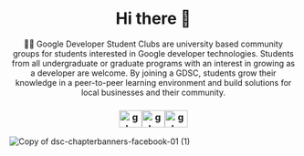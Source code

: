 <h1 align=center> Hi there 👋</h1>

<p align=center>🙋‍♀️ Google Developer Student Clubs are university based community groups for students interested in Google developer technologies. Students from all undergraduate or graduate programs with an interest in growing as a developer are welcome. By joining a GDSC, students grow their knowledge in a peer-to-peer learning environment and build solutions for local businesses and their community.
</p>

<h3 align="center"> 
<a href="https://www.linkedin.com/company/gdsc-kalindi/" target="blank"><img align="center" src="https://raw.githubusercontent.com/rahuldkjain/github-profile-readme-generator/master/src/images/icons/Social/linked-in-alt.svg" alt="gdsckalindi" height="30" width="40" /></a><a href="https://twitter.com/gdsc_kalindi" target="blank"><img align="center" src="https://raw.githubusercontent.com/rahuldkjain/github-profile-readme-generator/master/src/images/icons/Social/twitter.svg" alt="gdsc_kalindi" height="30" width="40" /></a><a href="https://instagram.com/gdsc_kalindi" target="blank"><img align="center" src="https://raw.githubusercontent.com/rahuldkjain/github-profile-readme-generator/master/src/images/icons/Social/instagram.svg" alt="gdsc_kalindi" height="30" width="40" /></a></h3>

![Copy of dsc-chapterbanners-facebook-01 (1)](https://user-images.githubusercontent.com/91546745/184703384-1550b14f-35fd-4073-9347-105e885833ad.png)

